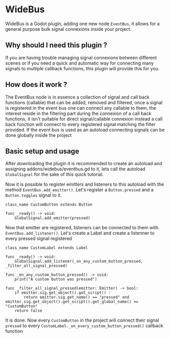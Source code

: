 # WideBus

WideBus is a Godot plugin, adding one new node `EventBus`, it allows for a general purpose bulk signal connexions inside your project.

## Why should I need this plugin ?

If you are having trouble managing signal connexions between different scenes or if you need a quick and automatic way for connecting many signals to multiple callback functions, this plugin will provide this for you.

## How does it work ?

The EventBus node is in essence a collection of signal and call back functions (callable) that can be added, removed and filtered, once a signal is registered in the event bus one can connect any callable to them, the interest reside in the filtering part during the connexion of a call back functions, it isn't suitable for direct signal/callable connexion instead a call back function will connect to every registered signal matching the filter provided.
If the event bus is used as an autoload connecting signals can be done globally inside the project

## Basic setup and usage

After downloading the plugin it is recommended to create an autoload and assigning addons/widebus/eventbus.gd to it, lets call the autoload `GlobalSignal` for the sake of this quick tutorial.

Now it is possible to register emitters and listeners to this autoload with the method `EventBus.add_emitter()`. Let's register a `Button.pressed` and a `Button.toggles` signal to it.
```gdscript
class_name CustomButton extends Button

func _ready() -> void:
	GlobalSignal.add_emitter(pressed)
```
Now that emitter are registered, listeners can be connected to them with `EventBus.add_listener()`.
Let's create a Label and create a listenner to every pressed signal registered
```gdscript
class_name CustomLabel extends Label

func _ready() -> void:
	GlobalSignal.add_listener(_on_any_custom_button_pressed, _filter_all_signal_pressed)

func _on_any_custom_button_pressed() -> void:
	print("A custom button was pressed")

func _filter_all_signal_pressed(emitter: Emitter) -> bool:
	if emitter.sig.get_object().get_script() :
		return emitter.sig.get_name() == "pressed" and emitter.sig.get_object().get_script().get_global_name() == "CustomButton"
	return false
```
It is done. Now every `CustomButton` in the project will connect their signal `pressed` to every `CustomLabel._on_every_custom_button_pressed()` callback function
